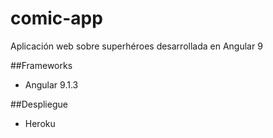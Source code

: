 # comic-app
Aplicación web sobre superhéroes desarrollada en Angular 9

##Frameworks
+ Angular 9.1.3

##Despliegue
+ Heroku